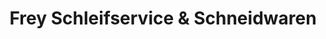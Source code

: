 ---
title: "Frey Schleifservice & Schneidwaren"
url: /furth/frey-schleifservice-und-schneidwaren/
shop: Waffen
---